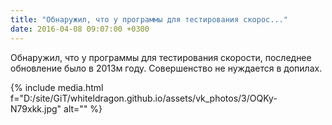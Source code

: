 ```yaml
---
title: "Обнаружил, что у программы для тестирования скорос..."
date: 2016-04-08 09:07:00 +0300
---
```


Обнаружил, что у программы для тестирования скорости, последнее обновление было в 2013м году. Совершенство не нуждается в допилах.

{% include media.html f="D:/site/GiT/whiteldragon.github.io/assets/vk_photos/3/OQKy-N79xkk.jpg" alt="" %}

